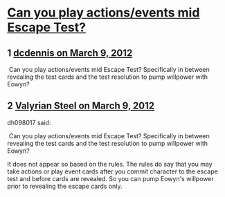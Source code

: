 # [Can you play actions/events mid Escape Test?](https://community.fantasyflightgames.com/topic/61623-can-you-play-actionsevents-mid-escape-test/)

## 1 [dcdennis on March 9, 2012](https://community.fantasyflightgames.com/topic/61623-can-you-play-actionsevents-mid-escape-test/?do=findComment&comment=603961)

 Can you play actions/events mid Escape Test? Specifically in between revealing the test cards and the test resolution to pump willpower with Eowyn?

## 2 [Valyrian Steel on March 9, 2012](https://community.fantasyflightgames.com/topic/61623-can-you-play-actionsevents-mid-escape-test/?do=findComment&comment=603999)

dh098017 said:

 Can you play actions/events mid Escape Test? Specifically in between revealing the test cards and the test resolution to pump willpower with Eowyn?



It does not appear so based on the rules. The rules do say that you may take actions or play event cards after you commit character to the escape test and before cards are revealed. So you can pump Eowyn's willpower prior to revealing the escape cards only. 

